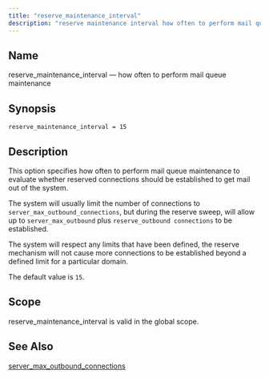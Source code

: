 ```yaml
---
title: "reserve_maintenance_interval"
description: "reserve maintenance interval how often to perform mail queue maintenance reserve maintenance interval 15 This option specifies how often to perform mail queue maintenance to evaluate whether reserved connections should be established to get mail out of the system The system will usually limit the number of connections to server..."
---
```


<a name="conf.ref.reserve_maintenance_interval"></a> 
## Name

reserve_maintenance_interval — how often to perform mail queue maintenance

## Synopsis

`reserve_maintenance_interval = 15`

<a name="idp25918704"></a> 
## Description

This option specifies how often to perform mail queue maintenance to evaluate whether reserved connections should be established to get mail out of the system.

The system will usually limit the number of connections to `server_max_outbound_connections`, but during the reserve sweep, will allow up to `server_max_outbound` plus `reserve_outbound connections` to be established.

The system will respect any limits that have been defined, the reserve mechanism will not cause more connections to be established beyond a defined limit for a particular domain.

The default value is `15`.

<a name="idp25924144"></a> 
## Scope

reserve_maintenance_interval is valid in the global scope.

<a name="idp25925984"></a> 
## See Also

[server_max_outbound_connections](/momentum/4/config/ref-server-max-outbound-connections)